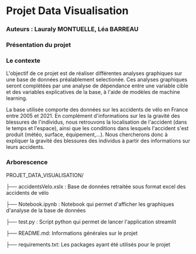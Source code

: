 # Projet Data Visualisation

### Auteurs : Lauraly MONTUELLE, Léa BARREAU

### Présentation du projet

### Le contexte

L'objectif de ce projet est de réaliser différentes analyses graphiques sur une base de données préalablement selectionée. Ces analyses graphiques seront complètées par une analyse de dépendance entre une variable cible et des variables explicatives de la base, à l'aide de modèles de machine learning. 

La base utilisée comporte des données sur les accidents de vélo en France entre 2005 et 2021. En complément d'informations sur les la gravité des blessures de l'individus, nous retrouvons la localisation de l'accident (dans le temps et l'espace), ainsi que les conditions dans lesquels l'accident s'est produit (météo, surface, équipement,...). Nous chercherons donc à expliquer la gravité des blessures des individus à partir des informations sur leurs accidents. 

### Arborescence

PROJET_DATA_VISUALISATION/

├── accidentsVelo.xslx : Base de données retraitée sous format excel des accidents de vélo

├── Notebook.ipynb : Notebook qui permet d'afficher les graphiques d'analyse de la base de données

├── test.py : Script python qui permet de lancer l'application streamlit

├── README.md: Informations générales sur le projet

├── requirements.txt: Les packages ayant été utilisés pour le projet
